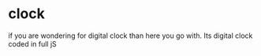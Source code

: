 # clock
if you are wondering for digital clock than here you go with. Its digital clock coded in full jS 
